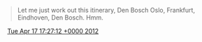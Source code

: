 > Let me just work out this itinerary, Den Bosch Oslo, Frankfurt, Eindhoven, Den Bosch\. Hmm\.

<img src="../../media/tweet.ico" width="12" /> [Tue Apr 17 17:27:12 +0000 2012](https://twitter.com/DromerDenker/status/192303207777710081)